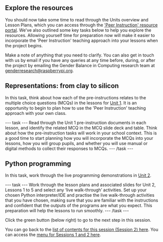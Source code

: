 ## Explore the resources

You should now take some time to read through the Units overview and Lesson Plans, which you can access through the ['Peer Instruction' resource portal](ncce.io/pi8). We've also outlined some key tasks below to help you explore the resources. Allowing yourself time for preparation now will make it easier to incorporate the 'Peer Instruction' teaching approach into your lessons when the project begins.

Make a note of anything that you need to clarify. You can also get in touch with us by email if you have any queries at any time before, during, or after the project by emailing the Gender Balance in Computing research team at [genderresearch@raspberrypi.org](mailto:genderresearch@raspberrypi.org).


## Representations: from clay to silicon

In this task, think about how each of the pre-instructions relates to the multiple choice questions (MCQs) in the lessons for [Unit 1](https://drive.google.com/drive/folders/1XyqSAn1a81-3HLFTbNwy6rcGMxiZJi-S). It is an opportunity to begin to plan how to use the 'Peer Instruction' teaching approach with your own class.

--- task --- 
Read through the Unit 1 pre-instruction documents in each lesson, and identify the related MCQ in the MCQ slide deck and table. Think about how the pre-instruction tasks will work in your school context. This is a good time to start planning how you will incorporate the MCQs into your lessons, how you will group pupils, and whether you will use manual or digital methods to collect their responses to MCQs. 
--- /task ---

## Python programming

In this task, work through the live programming demonstrations in [Unit 2](https://drive.google.com/drive/folders/1d4p10V7mD8agupDCoPWTqqh2OJivUhaW).

--- task --- 
Work through the lesson plans and associated slides for Unit 2, Lessons 1 to 5 and select any ‘live walk-through’ activities. Set up your chosen Python interpreter/IDE and practise the live walk-through activities that you have chosen, making sure that you are familiar with the instructions and confident that the outputs of the programs are what you expect. This preparation will help the lessons to run smoothly.
--- /task ---

Click the green button (below right) to go to the next step in this session.

You can go back to the [list of contents for this session (Session 2) here](https://projects.raspberrypi.org/en/projects/gbic-peer-instruction-2).
You can access the [menu for Sessions 1 and 2 here](https://projects.raspberrypi.org/en/pathways/gbic-peer-instruction-training).
